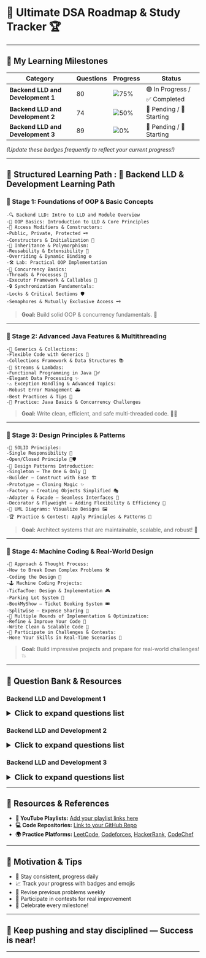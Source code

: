 # 🚀 **Ultimate DSA Roadmap & Study Tracker** 🏆

---

## 🎯 **My Learning Milestones**

| **Category**                      | **Questions** | **Progress** | **Status** |
|-----------------------------------|----------------|--------------|------------|
| **Backend LLD and Development 1** | 80 | ![75%](https://img.shields.io/badge/Progress-75%25-brightgreen) | 🟢 In Progress / ✅ Completed |
| **Backend LLD and Development 2** | 74 | ![50%](https://img.shields.io/badge/Progress-50%25-yellow) | 🔴 Pending / 🚧 Starting  |
| **Backend LLD and Development 3** | 89 | ![0%](https://img.shields.io/badge/Progress-20%25-red) | 🔴 Pending / 🚧 Starting |


*(Update these badges frequently to reflect your current progress!)*

---

## 📘 **Structured Learning Path : 📘 Backend LLD & Development Learning Path**

### 🌱 Stage 1: Foundations of OOP & Basic Concepts
    -🔍 Backend LLD: Intro to LLD and Module Overview
    -🧱 OOP Basics: Introduction to LLD & Core Principles
    -🔑 Access Modifiers & Constructors:
    -Public, Private, Protected 🗝️
    -Constructors & Initialization 🚀
    -🌳 Inheritance & Polymorphism:
    -Reusability & Extensibility 🎯
    -Overriding & Dynamic Binding ⚙️
    -🛠️ Lab: Practical OOP Implementation
    -🧵 Concurrency Basics:
    -Threads & Processes 🧵
    -Executor Framework & Callables 🚀
    -🔒 Synchronization Fundamentals:
    -Locks & Critical Sections 🛡️
    -Semaphores & Mutually Exclusive Access 🗝️
> **Goal:** Build solid OOP & concurrency fundamentals. 💪

---

### 🌟 Stage 2: Advanced Java Features & Multithreading

    -🌈 Generics & Collections:
    -Flexible Code with Generics 🎨
    -Collections Framework & Data Structures 📚
    -🌊 Streams & Lambdas:
    -Functional Programming in Java 🏄‍♂️
    -Elegant Data Processing ✨
    -⚠️ Exception Handling & Advanced Topics:
    -Robust Error Management 🚑
    -Best Practices & Tips 🚀
    -🧪 Practice: Java Basics & Concurrency Challenges

> **Goal:** Write clean, efficient, and safe multi-threaded code. 🧙‍♂️

---

### 🌟 Stage 3: Design Principles & Patterns

    -🧱 SOLID Principles:
    -Single Responsibility 👤
    -Open/Closed Principle 🚪🛡️
    -🔄 Design Patterns Introduction:
    -Singleton — The One & Only 👑
    -Builder — Construct with Ease 🏗️
    -Prototype — Cloning Magic ✨
    -Factory — Creating Objects Simplified 🎭
    -Adapter & Facade — Seamless Interfaces 🌉
    -Decorator & Flyweight — Adding Flexibility & Efficiency 🌟
    -🎨 UML Diagrams: Visualize Designs 🖼️
    -🏆 Practice & Contest: Apply Principles & Patterns 📝

> **Goal:** Architect systems that are maintainable, scalable, and robust! 🚀

---

### 🌟 Stage 4: Machine Coding & Real-World Design

    -🧩 Approach & Thought Process:
    -How to Break Down Complex Problems 🛠️
    -Coding the Design 🧮
    -🕹️ Machine Coding Projects:
    -TicTacToe: Design & Implementation 🎮
    -Parking Lot System 🚗
    -BookMyShow — Ticket Booking System 🎟️
    -Splitwise — Expense Sharing 💸
    -🚧 Multiple Rounds of Implementation & Optimization:
    -Refine & Improve Your Code 🔧
    -Write Clean & Scalable Code 🧼
    -🏅 Participate in Challenges & Contests:
    -Hone Your Skills in Real-Time Scenarios 🏁

> **Goal:** Build impressive projects and prepare for real-world challenges! 💥

---

## 🔖 Question Bank & Resources

### Backend LLD and Development 1

<details>
<summary style="font-weight:bold; font-size:20px;">Click to expand questions list</summary>

#### Backend LLD: Concurrency-4: Synchronization with Semaphores

| Question Summary                                | YouTube | Source Code                                                                                                                                                                                                              |
|-------------------------------------------------|---------|--------------------------------------------------------------------------------------------------------------------------------------------------------------------------------------------------------------------------|
| Synchronization using Semaphores -1             | [🔗](#) | [💻](#)                                                                                                                                                                                                                  |
| Synchronization using Semaphores -3             | [🔗](#) | [💻](#)                                                                                                                                                                                                                  |
| Synchronization using Semaphores -5             | [🔗](#) | [💻](#)                                                                                                                                                                                                                  |
| Concurrency Problems - Print In Order           | [🔗](#) | [💻](#)                                                                                                                                                                                                                  |
| Concurrency Problems - Print FooBar Alternately | [🔗](#) | [💻](#)                                                                                                                                                                                                                  |
| Synchronization using Semaphores -2             | [🔗](#) | [💻](#)                                                                                                                                                                                                                  |
| Synchronization using Semaphores -4             | [🔗](#) | [💻](#)                                                                                                                                                                                                                  |
| Synchronization using Semaphores -6             | [🔗](#) | [💻](#)                                                                                                                                                                                                                  |
| Concurrency Problems - Building H2O             | [🔗](#) | [💻](#)                                                                                                                                                                                                                  |
| Concurrency Problems - Print Zero Even Odd      | [🔗](#) | [💻ConcurrencyProblemsPrintZeroEvenOdd](src/lowLevelDesignModuleOne/QuestionAnswer/synchronizationwithSemaphores/assignment/ConcurrencyProblemsPrintZeroEvenOdd/originalQuestion/ConcurrencyProblemsPrintZeroEvenOdd.md) |
| Foo Bar Python LLD                              | [🔗](#) | [💻](#)                                                                                                                                                                                                                  |
| Print in Order Python LLD                       | [🔗](#) | [💻](#)                                                                                                                                                                                                                  |
| rinting Zeros Even Odd Python LLD               | [🔗](#) | [💻](#)                                                                                                                                                                                                                  |

</details>

### Backend LLD and Development 2

<details>
<summary style="font-weight:bold; font-size:20px;">Click to expand questions list</summary>

#### Backend LLD: Design Patterns: Builder

| Question Summary | YouTube | Source Code                                                                                                                                  |
|--------------------|---------|----------------------------------------------------------------------------------------------------------------------------------------------|
| Builder Message | [🔗](#) | [💻BuilderMessage](src/resources/questionList/lowLevelDesignModuleTwo/BackendLLDDesignPatternsBuilder/Assignment/BuilderMessage/ActualQuestion/BuilderMessage.md) |
| Builder - Query | [🔗](#) | [💻BuilderQuery](src/resources/questionList/lowLevelDesignModuleTwo/BackendLLDDesignPatternsBuilder/Assignment/BuilderQuery/ActualQuestion/BuilderQuery.md) |                                                                                                                                                           |
| Builder Configuration | [🔗](#) | [💻BuilderConfiguration](src/resources/questionList/lowLevelDesignModuleTwo/BackendLLDDesignPatternsBuilder/Assignment/BuilderConfiguration/ActualQuestion/BuilderConfiguration.md) |                                                                                                                                                           |
| db_config | [🔗](#) | [💻db_config](src/resources/questionList/lowLevelDesignModuleTwo/BackendLLDDesignPatternsBuilder/AdditionalProblem/db_config/ActualQuestion/db_config.md) |                                                                                                                                                      |
| Mesage | [🔗](#) | [💻Mesage](src/resources/questionList/lowLevelDesignModuleTwo/BackendLLDDesignPatternsBuilder/AdditionalProblem/Mesage/ActualQuestion/Mesage.md) |                                                                                                                                                      |
| Query Builder | [🔗](#) | [💻QueryBuilder](src/resources/questionList/lowLevelDesignModuleTwo/BackendLLDDesignPatternsBuilder/AdditionalProblem/QueryBuilder/ActualQuestion/QueryBuilder.md) |                                                                                                                                                      |



#### Backend LLD: Design Patterns: Prototype and Registry

| Question Summary | YouTube | Source Code                                                                                                                                  |
|------------------|---------|----------------------------------------------------------------------------------------------------------------------------------------------|
| Prototype User | [🔗](#) | [💻PrototypeUser](src/resources/questionList/lowLevelDesignModuleTwo/BackendLLDDesignPatternsPrototypeAndRegistry/Assignment/PrototypeUser/ActualQuestion/PrototypeUser.md) |
| Prototype Invoice | [🔗](#) | [💻PrototypeInvoice](src/resources/questionList/lowLevelDesignModuleTwo/BBackendLLDDesignPatternsPrototypeAndRegistry/Assignment/PrototypeInvoice/ActualQuestion/PrototypeInvoice.md) |                                                                                                                                                           |
| Prototype Configuration | [🔗](#) | [💻PrototypeConfiguration](src/resources/questionList/lowLevelDesignModuleTwo/BackendLLDDesignPatternsPrototypeAndRegistry/Assignment/PrototypeConfiguration/ActualQuestion/PrototypeConfiguration.md) |                                                                                                                                                           |
| Config management | [🔗](#) | [💻ConfigManagement](src/resources/questionList/lowLevelDesignModuleTwo/BackendLLDDesignPatternsPrototypeAndRegistry/AdditionalProblem/ConfigManagement/ActualQuestion/ConfigManagement.md) |                                                                                                                                                      |
| Invoice Management | [🔗](#) | [💻InvoiceManagement](src/resources/questionList/lowLevelDesignModuleTwo/BackendLLDDesignPatternsPrototypeAndRegistry/AdditionalProblem/InvoiceManagement/ActualQuestion/InvoiceManagement.md) |                                                                                                                                                      |
| Booking | [🔗](#) | [💻Booking](src/resources/questionList/lowLevelDesignModuleTwo/BackendLLDDesignPatternsPrototypeAndRegistry/AdditionalProblem/Booking/ActualQuestion/Booking.md) |                                                                                                                                                      |
| Audio Player | [🔗](#) | [💻AudioPlayer](src/resources/questionList/lowLevelDesignModuleTwo/BackendLLDDesignPatternsPrototypeAndRegistry/AdditionalProblem/AudioPlayer/ActualQuestion/AudioPlayer.md) |
| Document Editor | [🔗](#) | [💻DocumentEditor](src/resources/questionList/lowLevelDesignModuleTwo/BackendLLDDesignPatternsPrototypeAndRegistry/AdditionalProblem/DocumentEditor/ActualQuestion/DocumentEditor.md) |                                                                                                                                                           |
| Notification System | [🔗](#) | [💻NotificationSystem](src/resources/questionList/lowLevelDesignModuleTwo/BackendLLDDesignPatternsPrototypeAndRegistry/AdditionalProblem/NotificationSystem/ActualQuestion/NotificationSystem.md) |                                                                                                                                                           |
| audio_player | [🔗](#) | [💻audio_player](src/resources/questionList/lowLevelDesignModuleTwo/BackendLLDDesignPatternsPrototypeAndRegistry/AdditionalProblem/audio_player/ActualQuestion/audio_player.md) |                                                                                                                                                      |
| document_editor | [🔗](#) | [💻document_editor](src/resources/questionList/lowLevelDesignModuleTwo/BackendLLDDesignPatternsPrototypeAndRegistry/AdditionalProblem/document_editor/ActualQuestion/document_editor.md) |                                                                                                                                                      |
| notification_system | [🔗](#) | [💻notification_system](src/resources/questionList/lowLevelDesignModuleTwo/BackendLLDDesignPatternsPrototypeAndRegistry/AdditionalProblem/notification_system/ActualQuestion/notification_system.md) |                                                                                                                                                      |
| Data Analysis | [🔗](#) | [💻DataAnalysis](src/resources/questionList/lowLevelDesignModuleTwo/BackendLLDDesignPatternsPrototypeAndRegistry/AdditionalProblem/DataAnalysis/ActualQuestion/DataAnalysis.md) |                                                                                                                                                           |
| Image editor | [🔗](#) | [💻Imageeditor](src/resources/questionList/lowLevelDesignModuleTwo/BackendLLDDesignPatternsPrototypeAndRegistry/AdditionalProblem/Imageeditor/ActualQuestion/Imageeditor.md) |                                                                                                                                                      |
| User API Python | [🔗](#) | [💻UserAPIPython](src/resources/questionList/lowLevelDesignModuleTwo/BackendLLDDesignPatternsPrototypeAndRegistry/AdditionalProblem/UserAPIPython/ActualQuestion/UserAPIPython.md) |                                                                                                                                                      |

</details>

### Backend LLD and Development 3

<details>
<summary style="font-weight:bold; font-size:20px;">Click to expand questions list</summary>

#### Maths: Combinatorics Basics
| Question Summary | YouTube | Source Code |
|--------------------|---------|--------------|
| Pascal Triangle | [🔗](#) | [💻](#) |
| Excel Column Title | [🔗](#) | [💻](#) |
| Compute nCr % m | [🔗](#) | [💻](#) |
| Excel Column Number | [🔗](#) | [💻](#) |
| Number of Digit One | [🔗](#) | [💻](#) |
| Consecutive Numbers Sum | [🔗](#) | [💻](#) |

---
</details>

---



## 🔗 **Resources & References**

- **🔴 YouTube Playlists:** [Add your playlist links here](#)
- **💻 Code Repositories:** [Link to your GitHub Repo](#)
- **🌍 Practice Platforms:** [LeetCode](https://leetcode.com), [Codeforces](https://codeforces.com), [HackerRank](https://www.hackerrank.com), [CodeChef](https://www.codechef.com)

---

## 🚀 **Motivation & Tips**

- 💪 Stay consistent, progress daily
- 📈 Track your progress with badges and emojis
- 🔁 Revise previous problems weekly
- 🎯 Participate in contests for real improvement
- 🎉 Celebrate every milestone!

---

## **🌟 Keep pushing and stay disciplined — Success is near!**

---



